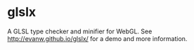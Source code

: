 # glslx
A GLSL type checker and minifier for WebGL. See http://evanw.github.io/glslx/ for a demo and more information.
